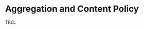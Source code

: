 
<!-- 6789 123456789 123456789 123456789 123456789 123456789 123456789 123456789 -->

# Aggregation and Content Policy

TBC...

<!-- EOF -->
